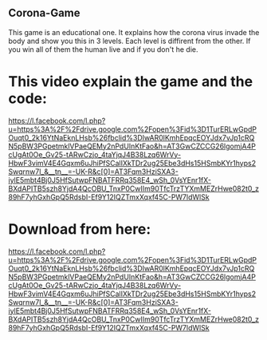 ## Corona-Game
This game is an educational one. It explains how the corona virus invade the body and show you this in 3 levels.
Each level is diffirent from the other. If you win all of them the human live and if you don't he die.
# This video explain the game and the code:
https://l.facebook.com/l.php?u=https%3A%2F%2Fdrive.google.com%2Fopen%3Fid%3D1TurERLwGpdPOuqt0_2k16YtNaEknLHsb%26fbclid%3DIwAR0lKmhEpqcEOYJdx7vJp1cRQN5pBW3PGpetmklVPaeQEMy2nPdUInKtFao&h=AT3GwCZCCG26lgomjA4PcUgAt0Oe_Gv25-tARwCzjo_4taYjqJ4B38Lzq6WrVy-HbwF3vimV4E4Gqxm6uJhiPfSCalIXkTDr2ug25Ebe3dHs15HSmbKYr1hyps2Swqrnw7l_&__tn__=-UK-R&c[0]=AT3Fqm3HziSXA3-iylE5mbt4Bj0J5HfSutwpFNBATFRRq358E4_wSh_0VsYEnr1fX-BXdAPITB5szh8YjdA4QcOBU_TnxP0CwIIm90TfcTrzTYXmMEZrHwe082t0_z89hF7yhGxhGpQ5RdsbI-Ef9Y12IQZTmxXqxf45C-PW7ldWlSk

# Download from here:
https://l.facebook.com/l.php?u=https%3A%2F%2Fdrive.google.com%2Fopen%3Fid%3D1TurERLwGpdPOuqt0_2k16YtNaEknLHsb%26fbclid%3DIwAR0lKmhEpqcEOYJdx7vJp1cRQN5pBW3PGpetmklVPaeQEMy2nPdUInKtFao&h=AT3GwCZCCG26lgomjA4PcUgAt0Oe_Gv25-tARwCzjo_4taYjqJ4B38Lzq6WrVy-HbwF3vimV4E4Gqxm6uJhiPfSCalIXkTDr2ug25Ebe3dHs15HSmbKYr1hyps2Swqrnw7l_&__tn__=-UK-R&c[0]=AT3Fqm3HziSXA3-iylE5mbt4Bj0J5HfSutwpFNBATFRRq358E4_wSh_0VsYEnr1fX-BXdAPITB5szh8YjdA4QcOBU_TnxP0CwIIm90TfcTrzTYXmMEZrHwe082t0_z89hF7yhGxhGpQ5RdsbI-Ef9Y12IQZTmxXqxf45C-PW7ldWlSk
